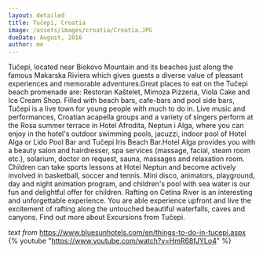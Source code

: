 ```yaml
---
layout: detailed
title: Tučepi, Croatia
image: /assets/images/croatia/Croatia.JPG
dueDate: August, 2016
author: me
---
```

Tučepi, located near Biokovo Mountain and its beaches just along the famous Makarska Riviera which gives guests a diverse value of pleasant experiences and memorable adventures.Great places to eat on the Tučepi beach promenade are: Restoran Kaštelet, Mimoza Pizzeria, Viola Cake and Ice Cream Shop. Filled with beach bars, cafe-bars and pool side bars, Tučepi is a live town for young people with much to do in. Live music and performances, Croatian acapella groups and a variety of singers perform at the Rosa summer terrace in Hotel Afrodita, Neptun i Alga, where you can enjoy in the hotel's outdoor swimming pools, jacuzzi, indoor pool of Hotel Alga or Lido Pool Bar and Tučepi Iris Beach Bar.Hotel Alga provides you with a beauty salon and hairdresser, spa services (massage, facial, steam room etc.), solarium, doctor on request, sauna, massages and relaxation room. Children can take sports lessons at Hotel Neptun and become actively involved in basketball, soccer and tennis. Mini disco, animators, playground, day and night animation program, and children's pool with sea water is our fun and delightful offer for children. 
Rafting on Cetina River is an interesting and unforgettable experience. You are able experience upfront and live the excitement of rafting along the untouched beautiful waterfalls, caves and canyons. Find out more about Excursions from Tučepi.  

_text from_ https://www.bluesunhotels.com/en/things-to-do-in-tucepi.aspx
{% youtube "https://www.youtube.com/watch?v=HmR68fJYLo4" %}